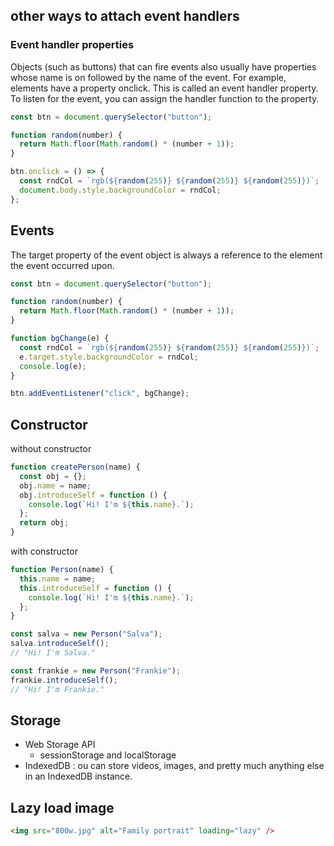 ## other ways to attach event handlers

### Event handler properties

Objects (such as buttons) that can fire events also usually have properties whose name is on followed by the name of the event. For example, elements have a property onclick. This is called an event handler property. To listen for the event, you can assign the handler function to the property.

```js
const btn = document.querySelector("button");

function random(number) {
  return Math.floor(Math.random() * (number + 1));
}

btn.onclick = () => {
  const rndCol = `rgb(${random(255)} ${random(255)} ${random(255)})`;
  document.body.style.backgroundColor = rndCol;
};
```

## Events

The target property of the event object is always a reference to the element the event occurred upon.

```js
const btn = document.querySelector("button");

function random(number) {
  return Math.floor(Math.random() * (number + 1));
}

function bgChange(e) {
  const rndCol = `rgb(${random(255)} ${random(255)} ${random(255)})`;
  e.target.style.backgroundColor = rndCol;
  console.log(e);
}

btn.addEventListener("click", bgChange);
```

## Constructor

without constructor

```js
function createPerson(name) {
  const obj = {};
  obj.name = name;
  obj.introduceSelf = function () {
    console.log(`Hi! I'm ${this.name}.`);
  };
  return obj;
}
```

with constructor

```js
function Person(name) {
  this.name = name;
  this.introduceSelf = function () {
    console.log(`Hi! I'm ${this.name}.`);
  };
}

const salva = new Person("Salva");
salva.introduceSelf();
// "Hi! I'm Salva."

const frankie = new Person("Frankie");
frankie.introduceSelf();
// "Hi! I'm Frankie."
```

## Storage

- Web Storage API
  - sessionStorage and localStorage
- IndexedDB : ou can store videos, images, and pretty much anything else in an IndexedDB instance.

## Lazy load image

```html
<img src="800w.jpg" alt="Family portrait" loading="lazy" />
```
